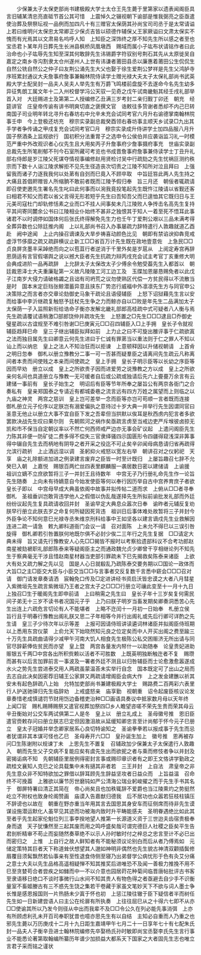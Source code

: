 <!-- { "loadSidebar": true } -->
　　少保兼太子太保吏部尚书建极殿大学士太仓王先生薨于里第家以遗表闻阁臣具言旧辅某清忠亮直砥节首公其可惜　上震悼久之辍视朝下谕部是惟我弼亮之臣亟遣使治葬及祭祭坛视一品例而加四凡十有三赠官太保荫其孙尚宝司司丞于是太常请谥　上若曰维明兴太保忠太常卿正少保贞吉皆以硕德作辅保乂王家厥谥曰文肃太保实不愧而有光焉其以文肃易名呜呼人知　上知臣之深饰终之厚不知先生所以感之者至也宝丞君卜某年月日葬先生长洲县枫桥凤凰墩西　赐域而属小子竑布状请铭作者曰此治命也小子竑辱先生知至深其何敢辞先生讳锡爵字符驭别号荆石其先从太原徙吴自嘉定之南乡寺沟割隶太仓州遂州人上世有讳谦者莆田县丞以廉惠着莆田公生侃侃生自然公铣自然公之仲子曰友荆公涌先生大父也娶于徐生爱荆公梦祥是先生父鸿胪寺序班累封通议大夫詹事府詹事兼翰林院侍读学士赠光禄大夫太子太保礼部尚书武英殿大学士配吴封一品夫人吴夫人举先生有万爵飞鸣楼前盘旋不去遂命今名先生幼多异征隽朗工属文年十二入州校督学冯公天驭一见奇之戊午试南畿魁其经壬戌礼部举首入对　大廷赐进士及第第二人授编修乙丑满三岁考封二亲归觐丁卯还　朝充　经筵讲官　庄皇帝传谕有讲书明爽切直之褒撰文官　诰敕往多贽谢者悉却不内己巳转南国子司业明年转北寻升右春坊右中允辛未充会试同考官六月升右谕德掌南翰林院事壬申　今上登极还坊充　穆宗实录副总裁癸酉领右春坊事主顺天乡试录□九出其手学者争传诵之甲戌复充会试同考官□月　穆宗实录成升侍讲学士加四品服八月升国子祭酒条上监规欲行　国初积分法重胃子之选申令公侯伯并应袭诣监习礼一时模范严重中外改观识者心仪先生且大用矣丙子升詹事府少詹事摄府事充　世庙实录副总裁先生所笔削郁不刊今石室所藏可考览也书成晋詹事府詹事兼侍读学士丁丑升礼部右侍郎是岁江陵父死谋夺情视事编修赵用贤检讨吴中行疏劾之先生忧祸叵测约秩宗而下数十人诣江陵求解拒不见先生径造丧次切责之江陵不知所对泣且拜曰　上强留我而诸子力逐我我何以处苐有自刭而巳竟入不顾卒取　中旨廷笞此两人先生持之大痛且首倡赆赠皆人所缩朒不敢前者既而江陵予假归奉　旨三月还　朝佞者辄疏请即召使吏邀先生署名先生叱曰此何事而以涴我竟投笔起先生既忤江陵请以省觐还客曰相君不知父而君以省父言得无形若短乎先生曰吾知吾父而巳遑恤其它既归日与王元美司寇杜门却轨修恬素之业而口不挂人间事矣未几江陵败人争抟击名高先生复持平其间寄同麓余公书曰江陵相业仆始终不甚非之独恨其于知人一着至死不悟耳此事诸君不以时调停如国体何后张氏终得解免先生力也壬午丁爱荆公艰以三品未满考得全葬异数也公除廷推内阁　上以礼部尚书召入办事屡疏力辞特遣行人敦趣就道乙酉赴　阙中途闻　上止内操召谪谏及大旱步祷喜动颜色比见　朝即有禁谄谀抑犇竞戒虚浮节侈靡之疏又疏辟横议止新工□□省百万计先生既在政地壹意佐　上急民□□贞良屏贪墨丰采踔绝而向之以苞苴行者逆消于千里外矣是岁扈从　上阅定寿宫再辞　恩荫适有言官假堪舆之说以撼大臣者先生抗疏力辩丙戌充会试主考官丁亥重修大明会典成进阶一品再疏辞　上允辞太子太保改太子少傅余令勉受葢先生入都首以　朝廷裁恩泽士大夫重廉耻第一义故凡陵陵工河工边工及　玉牒加恩屡恳赐免者以此戊子江南岁大侵力请破格蠲之且诎有司坍荒之议勿使熟区代偿一方贫民得以不流散当是时　国本末定巨珰张鲸潜蓄异意且挟东厂势恣行威福中外凛凛先生方与同官申公决策除之而言者亦交章论劾御史马象干疏论且语侵辅臣　上怒下诏狱藉先生言以安而给事中李沂继疏复触怒予廷杖先生争之力而鲸亦自以□败是年先生二品满加太子太保荫一子入监照新衔给诰命子衡亦发解北畿礼部郎高桂疏中式可疑者八人衡与焉先生疏请覆试语稍激□部郎饶仲并疏攻先生　上怒置之□先生□□□逮且□乔御史璧星疏以古谊规至不难引咎谢□巳庚寅元□□召四辅臣入□上手拥　皇长子令就视辅臣趋拜巳命　皇三子继出辅臣拟拜如前　上力止之曰不可旋出雒评事于仁疏欲寘之法而独目属先生曰卿意云何先生进曰于仁诚有罪苐当以重法则于仁之罪人不知以讪上而以纳忠　皇上之法人不知治狂而以拒谏　上意顿释因以升储视朝请　上首肻之明日忽奉　御札以册立豫教分二事一可一否甚而疑羣臣之请离间先生疏云凡称离间者本贵而间使贱之本亲而间使疏之　皇上手拥　皇长子明示臣等以长幼之序臣等因而早劝　册立以成　皇上之所欲贵子因而进爱劳之说豫教之方以成　皇上之所欲亲何名间也具道册立与豫教一无可缓者自后或公疏或独请后先六上亹亹万余言有云建储一事前有　皇长子始生之　明诏后有臣等节年所奉之屡旨公有两京各衙门之合奏私有　皇亲郑国泰之专请近有都城委巷之流言远有四方万姓之属望而上则临之以　九庙之神灵　两宫之慈训　皇上岂可差举一念而臣等亦岂可苟顺一言者既而连接　御札册立元子伦序以定朕岂有溺爱偏执之意待过十岁大典一并举行先生因谓同官曰　圣意无他止以册立大事不宜自臣下发之吾辈但当拱默以俟耳是秋西虏内犯言者多欲罢款决战先生叹曰果尔则　先朝熙河之祸作矣亟疏言虏至当戒边吏严斥堠彼卤掠无凯和市不保当自定朝议率以不然亡何西师戒严边亦无事会矿议起　上遣问阁臣先生力陈其非便一防矿徒二费多得不偿失三官隶绎骚四示国匮形令四疆得窥浅深非筭事得中辍自先生去而柄地有阴导之者开采之役迄不可止矣辛卯闻母病恳请归省再疏得允滨行疏祈　上止酒远湿以调　圣躬抑火戒怒以宽左右举　朝讲召对之仪躬祀　天享　庙之礼除额进加进之例录建言废弃之臣皆一时至计既归　上屡旨趣召七辞不允癸巳入朝　上嘉悦　赐银百两纻丝四表里麒麟服一袭居数日密以建储请　上谕援　祖训立嫡不立庶欲暂将三子一并封王且待数年　中宫无子乃行册礼命先生作一论旨先生随奏　上向未有待嫡意自今始发使臣等何以奉行因历举自古中宫养育庶子者欲　皇长子即以　中宫母早成大典虽依阁中故事并拟传帖二道而求　上俯从□□者寻奉　御札　圣祖垂训岂敢背违学他人之假借以伪乱哉遂择先生所拟前谕批发礼部而外廷纷纷议起先生复具疏请收回并封　圣谕早定大典息众嚣次日奉　谕昨者元辅反复劝朕早行册立此朕去岁之命复何所疑因死背违　祖训日后事体难处故暂将三子并封今外臣争论不知何意巳光禄寺丞朱维京刑科给事中王如坚各以建言谪戍先生业救解因连进二疏一请急　敕九卿科道衙门会议一请　召对面陈　上未允不得巳以三误引咎旋得　御札卿若引咎置朕何地既尔俱不必封少俟二三年行之先生复据　□□请定大典未得　旨又请先行豫教安人心先□□揭皆不报时以考察拾遗部科议不合考功郎赵南星被劾褫职礼部郎陈泰来等疑阁臣主之而通政魏允贞少卿曾干亨相继论列不知先生于察典毫无干涉且惜赵南星材器当吏部引罪疏未下巳先揭救矣陈泰来诸臣　上欲大有处又疏力解之先以见　国是人心日就殽乱乃疏陈泰交要务期以□国论一政体而大旨□之主□臣交大臣与小臣交当□□与言事者交反复数千言悉中窽会□□□召对请　御门请发章奏请洒　宸翰免口传及□定进讲经书资启沃皆忠谟之大者八月彗星入紫微垣先生疏言紫微垣乃王者之宫太子之□□□行册立可禳此变至十一月十九日　上独召□生于暖阁先生即申前请　上曰稍需之先生曰　皇长子年十三岁矣复何需民间子弟无十三岁不读书者况国元子乎　上乃曰朕子明岁当畜发期矣卿奏洞悉苦心先生出连上六疏危言切论有人不能堪者　上略不迕闰十一月初一日始奉　札册立侯　旨行且于明春行豫教出阁礼朕又思二子年相等今并行出阁礼或先后行卿可详酌之先生请　皇三子少待次年以示等差　上报可因请侍班讲读遴词林诸臣并拟阁臣侍班期以上悉用东宫仪蒙　上俞允天下始晓然知元良之位定矣而中人开买出阁之费至踰三十万先生具疏曲请得少减甲午河南大饥人相食先生极陈公私交困赈济无所出请与同官尽辞薪俸佐贫民而亦望　皇上暨　两宫各量发内帑什一以助随奉　论皇贵妃进助赈银五千两□中宫各出所积赀赖以活者不可胜数　上既英明独断触迕者不复　赐瓒而甚有以后言加罪前言一事波及一署者外廷不测且以归咎辅臣而士论愈激愈嚣遂成水火之势先生尝进泰交用人两疏虽蒙温荅未实举行自念　国本既定可了出山之局而去志自此决矣因密荐旧辅王公家屏又两疏请增阁臣会病大作　上之发金建醮以祈其安未有起色辞疏八上始　允特加吏部尚书兼建极殿大学士　赐路费二百两彩六表里行人护送驰驿归先生临辞劝　上戒盛怒亲　庙享勤　视朝重　诏令起废臣核议论发章奏惜老成慎谴罚节财用饬边备稽吏治种□□画语具奏议中抵家数月母以天年终　上闻□官　赐札赐赙赐祭又遣官视葬加祭四□乡人瞻望咨嗟不荣先生贵而荣其母云辛丑衡始对公交车两试俱第二人是冬　皇上以　册立礼成上　圣母徽号推　恩旧臣遣官赍敕存问曰册立朕志巳定但因激沮故从延缓知卿忠言至计尚郁于怀今元子巳册立　皇太子冠婚并举念卿家居系心良切特谕知之　圣谕拳拳若以报成事于先生而忌者犹谓非其本谋可怪也乙巳　圣母寿开六□□　皇孙诞生加上　徽号推　恩再被存问□生陈谢附以规谏丁未　上思先生不置复　召辅政加少保兼太子太保遣行人敦趣入　朝而先生父子交病不复能应矣有虞先生出而欲抳之者与乘而修忮者争以并封及密揭诟病不知　先朝辅臣里居例得密封言事或赐印章识者有之即王文恪讲学勤政之疏桂文襄知人克巳之论具载集中未有擿其非者若　三王并封　上自法　肃皇帝之非先生意众非不知特欲加之罪借以辞耳顾先生辞益坚攻者日益众而　上旨益温　召命终不可挽葢　上雅欲以廉节厉世磨钝如严公清海公瑞业躬峻擢之而于先生手书其名于　御屏特署曰清正其简在　帝心尚矣且也加秩辄辞不爱爵也当江陵熏灼之势挺然屹立不附权也致身纶阁赞画　庙谟入告嘉猷归德我　后不居功也众嚣若狂枝柱镇压不辞谤也以故在　朝重在野亦重当年用其言去国思其身安车而征侧席而待非先生谟谋设施潜运默化人虽罕见其迹而功被海内致时升平畴能感夫　圣明眷遇绝比如此其至者乎先生起家伦魁位列三事李揆地望人推第一长源道义资于三世迨夫齿宿贵极奉身而退　天子犹慊然至三起其废而用之鸣呼盛矣哉可谓完德巨人社稷之臣矣平生告　君剖析精审不苟止而妄随然奏草绝不以示人孙时敏时付之梓总之忠言至计不必巳出而密归之　上惟　上自行之故人鲜知者有不能秘须议论别白而后从者乃傅焉如　元储定策特其巨者天下称道耸伏想望其人邈如神明非偶然也先生貌古神清双颧插鬓修眉覆目须髯飘然若仙事亲有至性退食侍侧至寝乃出弟督学公病忧形于色有灸艾分痛之意士大夫以先生品格高遥相疑惮不知其推奖后进唯恐不及闻一善极力推挽不用不巳至贪婪苟合者尝疾之如雠而中一不以介意也园居莳花种菊间临晋唐帖批评古书客至隶语移日绝口不谈时事微行山水间不知其贵人有物色得之者亟避去自少手不识衡量室不畜姬媵古有三不惑先生饶之集若干卷藏于家虽文笔妙天下不欲与词人墨士争长惟是感恩报国则一片热肠未少寘于怀也初　上惩江陵往辙于臣下疑信者半而树任先生如一日新建尝语人曰主公在纶扉有所执奏　上往往屈巳从之十得六七即不从亦□□使谕其所以乃发今则径从中出而我辈不及□□令公久在列必能先事消弭　上亦有所顾虑利孔未开百司奉职犹昔也噫亦思先生有以自结　主知必自重而人乃重之也邪先生薨以万历庚戌十二月十九日距生嘉靖甲午七月二十一日享年七十有七配朱氏封一品夫人子衡辛丑进士翰林院编修先卒娶杨氏孙时敏即尚宝丞娶李氏先生言行事业不能悉论著第取翰编所纂历年谱少加损益大都系天下国家之大者固先生志也唯立言君子采而铭之谨状 
